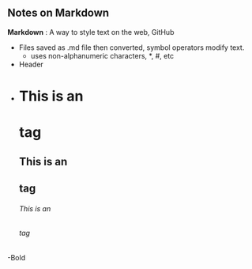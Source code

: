 ## Notes on Markdown ##

**Markdown** : A way to style text on the web, GitHub

- Files saved as .md file then converted, symbol operators modify text.
  - uses non-alphanumeric characters, *, #, etc
- Header
 -    # This is an <h1> tag
      ## This is an <h2> tag
      ###### This is an <h6> tag
-Bold
   
